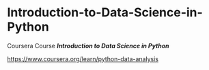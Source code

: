 # Introduction-to-Data-Science-in-Python

Coursera Course ***Introduction to Data Science in Python***

https://www.coursera.org/learn/python-data-analysis
